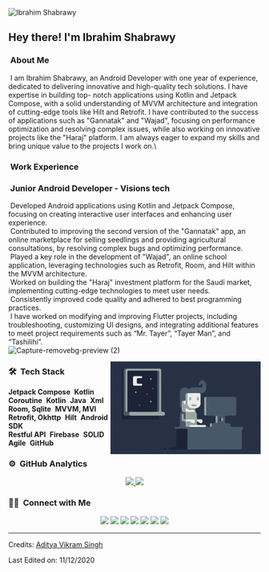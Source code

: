 ![Ibrahim Shabrawy](https://github.com/user-attachments/assets/8e536e15-fc51-4022-baaf-3456f3e79988)

<h2>Hey there! I'm Ibrahim Shabrawy</h2>

<!-- ## 👋 &nbsp;Hey there! I'm Aditya -->

### &nbsp;About Me
 &nbsp;I am Ibrahim Shabrawy, an Android Developer with one year of experience, dedicated to delivering innovative and high-quality tech solutions. I have expertise in building top-              notch applications using Kotlin and Jetpack Compose, with a solid understanding of MVVM architecture and integration of cutting-edge tools like Hilt and Retrofit. I have                 contributed to the success of applications such as "Gannatak" and "Wajad", focusing on performance optimization and resolving complex issues, while also working on innovative             projects like the "Haraj" platform. I am always eager to expand my skills and bring unique value to the projects I work on.\

### &nbsp;Work Experience
### &nbsp;Junior Android Developer - Visions tech
 &nbsp;Developed Android applications using Kotlin and Jetpack Compose, focusing on creating interactive user interfaces and enhancing user experience.\
 &nbsp;Contributed to improving the second version of the "Gannatak" app, an online marketplace for selling seedlings and providing agricultural consultations, by resolving complex bugs and optimizing performance.\
 &nbsp;Played a key role in the development of "Wajad", an online school application, leveraging technologies such as Retrofit, Room, and Hilt within the MVVM architecture.\
 &nbsp;Worked on building the "Haraj" investment platform for the Saudi market, implementing cutting-edge technologies to meet user needs.\
 &nbsp;Consistently improved code quality and adhered to best programming practices.\
 &nbsp;I have worked on modifying and improving Flutter projects, including troubleshooting, customizing UI designs, and integrating additional features to meet project requirements such as “Mr. Tayer”, “Tayer Man”, and “Tashilihi”.\
![Capture-removebg-preview (2)](https://github.com/user-attachments/assets/b39f6bce-36f5-4869-8f60-1f43f4d78501)

<img alt="Night Coding" src="https://raw.githubusercontent.com/AVS1508/AVS1508/master/assets/Night-Coding.gif" align="right"/>

### 🛠 &nbsp;Tech Stack

**Jetpack Compose**&nbsp;
**Kotlin Coroutine**&nbsp;
**Kotlin**&nbsp;
**Java**&nbsp;
**Xml**\
**Room, Sqlite**&nbsp;
**MVVM, MVI**&nbsp;
**Retrofit, Okhttp**&nbsp;
**Hilt**&nbsp;
**Android SDK**\
**Restful API**&nbsp;
**Firebase**&nbsp;
**SOLID**&nbsp;
**Agile**&nbsp;
**GitHub**


### ⚙️ &nbsp;GitHub Analytics

<p align="center">
<a href="https://github.com/AVS1508">
  <img height="180em" src="https://github-readme-stats-eight-theta.vercel.app/api?username=AVS1508&show_icons=true&theme=algolia&include_all_commits=true&count_private=true"/>
  <img height="180em" src="https://github-readme-stats-eight-theta.vercel.app/api/top-langs/?username=AVS1508&layout=compact&langs_count=8&theme=algolia"/>
</a>
</p>

### 🤝🏻 &nbsp;Connect with Me

<p align="center">
<a href="https://www.adityavsingh.com"><img src="https://img.shields.io/badge/-adityavsingh.com-3423A6?style=flat&logo=Google-Chrome&logoColor=white"/></a>
<a href="https://linkedin.com/in/AVS1508"><img src="https://img.shields.io/badge/-Aditya%20Vikram%20Singh-0077B5?style=flat&logo=Linkedin&logoColor=white"/></a>
<a href="mailto:avsingh@umass.edu"><img src="https://img.shields.io/badge/-avsingh@umass.edu-D14836?style=flat&logo=Gmail&logoColor=white"/></a>
<a href="https://instagram.com/adityavs_"><img src="https://img.shields.io/badge/-@adityavs__-E4405F?style=flat&logo=Instagram&logoColor=white"/></a>
<a href="https://facebook.com/AVS1508"><img src="https://img.shields.io/badge/-@AVS1508-1877F2?style=flat&logo=Facebook&logoColor=white"/></a>
<a href="https://www.pinterest.ca/AVS1508"><img src="https://img.shields.io/badge/-@AVS1508-BD081C?style=flat&logo=Pinterest&logoColor=white"/></a>
<a href="https://www.behance.net/AVS1508"><img src="https://img.shields.io/badge/-@AVS1508-1769FF?style=flat&logo=Behance&logoColor=white"/></a>
</p>

-----
Credits: [Aditya Vikram Singh](https://github.com/AVS1508)

Last Edited on: 11/12/2020
